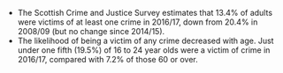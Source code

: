 
* The Scottish Crime and Justice Survey estimates that 13.4% of adults were victims of at least one crime in 2016/17, 
down from 20.4% in 2008/09 (but no change since 2014/15).
* The likelihood of being a victim of any crime decreased with age. Just under one fifth (19.5%) of 16 to 24 year olds were a victim of crime in 2016/17, 
compared with 7.2% of those 60 or over.

